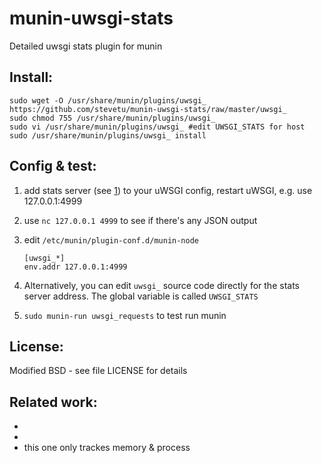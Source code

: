 munin-uwsgi-stats
=================

Detailed uwsgi stats plugin for munin

Install:
--------------------

    sudo wget -O /usr/share/munin/plugins/uwsgi_  https://github.com/stevetu/munin-uwsgi-stats/raw/master/uwsgi_
    sudo chmod 755 /usr/share/munin/plugins/uwsgi_
    sudo vi /usr/share/munin/plugins/uwsgi_ #edit UWSGI_STATS for host
    sudo /usr/share/munin/plugins/uwsgi_ install 

Config & test:
--------------------

1. add stats server (see [1]) to your uWSGI config, restart uWSGI, e.g. use 127.0.0.1:4999
2. use `nc 127.0.0.1 4999` to see if there's any JSON output
3. edit `/etc/munin/plugin-conf.d/munin-node`

    `[uwsgi_*]`    
    `env.addr 127.0.0.1:4999`

4. Alternatively, you can edit `uwsgi_` source code directly for the stats server address. The global variable is called `UWSGI_STATS`
5. `sudo munin-run uwsgi_requests` to test run munin

License:
--------------------

Modified BSD - see file LICENSE for details

Related work:
--------------------
 - [1]: http://projects.unbit.it/uwsgi/wiki/StatsServer
 - [2]: https://github.com/unbit/uwsgitop/blob/master/uwsgitop
 - [3]: https://github.com/jarus/munin-uwsgi   
        this one only trackes memory & process

